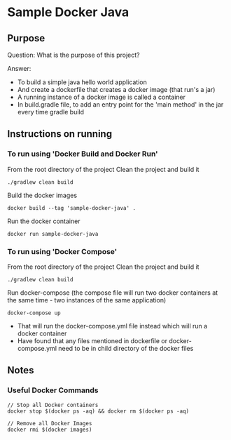 # Sample Docker Java

## Purpose

Question:
What is the purpose of this project?

Answer:
* To build a simple java hello world application
* And create a dockerfile that creates a docker image (that run's a jar)
* A running instance of a docker image is called a container
* In build.gradle file, to add an entry point for the 'main method' in the jar every time gradle build

## Instructions on running

### To run using 'Docker Build and Docker Run'

From the root directory of the project
Clean the project and build it
```
./gradlew clean build
```
Build the docker images
```
docker build --tag 'sample-docker-java' .
```
Run the docker container
```
docker run sample-docker-java
```
### To run using 'Docker Compose'

From the root directory of the project
Clean the project and build it
```
./gradlew clean build
```
Run docker-compose (the compose file will run two docker containers at the same time - two instances of the same application)

```
docker-compose up
```
* That will run the docker-compose.yml file instead which will run a docker container
* Have found that any files mentioned in dockerfile or docker-compose.yml need to be in child directory of the docker files


## Notes

### Useful Docker Commands

```
// Stop all Docker containers
docker stop $(docker ps -aq) && docker rm $(docker ps -aq)

// Remove all Docker Images
docker rmi $(docker images)
```